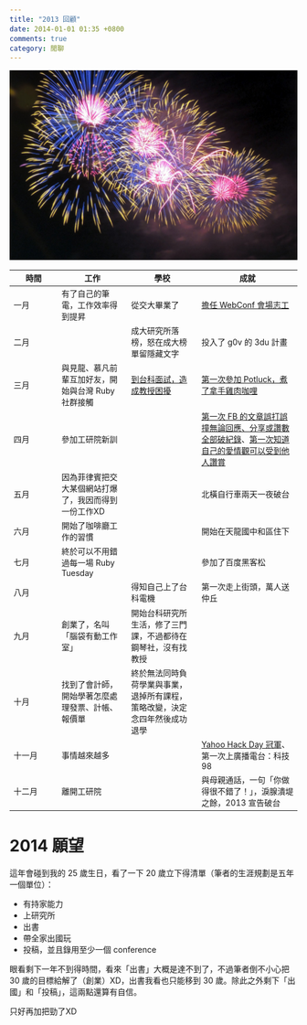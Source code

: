 ```yaml
---
title: "2013 回顧"
date: 2014-01-01 01:35 +0800
comments: true
category: 閒聊
---
```


![](/images/firework.jpg)

<table>
  <thead>
    <tr>
      <th style="width: 70px;">時間</th>
      <th>工作</th>
      <th>學校</th>
      <th>成就</th>
    </tr>
  </thead>
  <tbody>
    <tr>
      <td>一月</td>
      <td>有了自己的筆電，工作效率得到提昇</td>
      <td>從交大畢業了</td>
      <td><a href="/2013/01/15/webconf-2013-feedback/">擔任 WebConf 會場志工</a></td>
    </tr>
    <tr>
      <td>二月</td>
      <td></td>
      <td>成大研究所落榜，怒在成大榜單留隱藏文字</td>
      <td>投入了 g0v 的 3du 計畫</td>
    </tr>
    <tr>
      <td>三月</td>
      <td>與見龍、慕凡前輩互加好友，開始與台灣 Ruby 社群接觸</td>
      <td><a href="/2013/03/22/the-interview-in-ntust/">到台科面試，造成教授困擾</a></td>
      <td><a href="/2013/04/01/potluck/">第一次參加 Potluck，煮了拿手雞肉咖哩</a></td>
    </tr>
    <tr>
      <td>四月</td>
      <td>參加工研院新訓</td>
      <td></td>
      <td><a href="https://www.facebook.com/photo.php?fbid=10151438292407620&set=a.356536787619.157727.714547619&type=1">第一次 FB 的文章誤打誤撞無論回應、分享或讚數全部破紀錄</a>、<a href="https://www.facebook.com/photo.php?fbid=10151432152452620&set=a.356536787619.157727.714547619&type=1">第一次知道自己的愛情觀可以受到他人讚賞</a></td>
    </tr>
    <tr>
      <td>五月</td>
      <td>因為菲律賓把交大某個網站打爆了，我因而得到一份工作XD</td>
      <td></td>
      <td>北橫自行車兩天一夜破台</td>
    </tr>
    <tr>
      <td>六月</td>
      <td>開始了咖啡廳工作的習慣</td>
      <td></td>
      <td>開始在天龍國中和區住下</td>
    </tr>
    <tr>
      <td>七月</td>
      <td>終於可以不用錯過每一場 Ruby Tuesday</td>
      <td></td>
      <td>參加了百度黑客松</td>
    </tr>
    <tr>
      <td>八月</td>
      <td></td>
      <td>得知自己上了台科電機</td>
      <td>第一次走上街頭，萬人送仲丘</td>
    </tr>
    <tr>
      <td>九月</td>
      <td>創業了，名叫「腦袋有動工作室」</td>
      <td>開始台科研究所生活，修了三門課，不過都待在鋼琴社，沒有找教授</td>
      <td></td>
    </tr>
    <tr>
      <td>十月</td>
      <td>找到了會計師，開始學著怎麼處理發票、計帳、報價單</td>
      <td>終於無法同時負荷學業與事業，退掉所有課程，策略改變，決定念四年然後成功退學</td>
      <td></td>
    </tr>
    <tr>
      <td>十一月</td>
      <td>事情越來越多</td>
      <td></td>
      <td><a href="https://www.facebook.com/photo.php?fbid=693878150624926&set=t.714547619&type=3&theater">Yahoo Hack Day 冠軍</a>、第一次上廣播電台：科技 98</td>
    </tr>
    <tr>
      <td>十二月</td>
      <td>離開工研院</td>
      <td></td>
      <td>與母親通話，一句「你做得很不錯了！」，淚腺潰堤之餘，2013 宣告破台</td>
    </tr>
  </tbody>
</table>

# 2014 願望

這年會碰到我的 25 歲生日，看了一下 20 歲立下得清單（筆者的生涯規劃是五年一個單位）：

* 有持家能力
* 上研究所
* 出書
* 帶全家出國玩
* 投稿，並且錄用至少一個 conference

眼看剩下一年不到得時間，看來「出書」大概是達不到了，不過筆者倒不小心把 30 歲的目標給解了（創業）XD，出書我看也只能移到 30 歲。除此之外剩下「出國」和「投稿」，這兩點還算有自信。

只好再加把勁了XD
